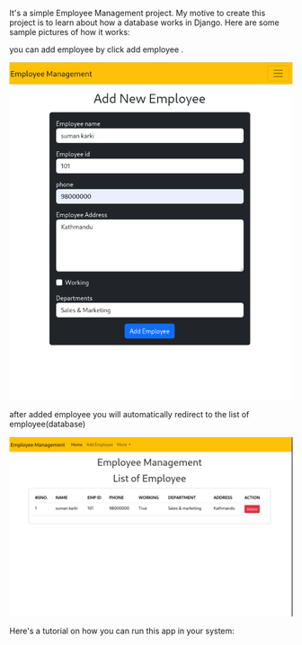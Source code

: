 It's a simple Employee Management project. My motive to create this project is to learn about how a database works in Django. Here are some sample pictures of how it works:

you can add employee by click add employee .

![Employee Add Section](assets/employee_add_sec.png)

after added employee you will automatically redirect to the list of employee(database)

![Employee List Section](assets/employee_list_sec.png)

Here's a tutorial on how you can run this app in your system:
